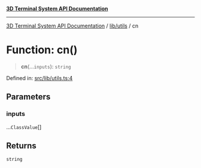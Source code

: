 [**3D Terminal System API Documentation**](../../../README.md)

***

[3D Terminal System API Documentation](../../../README.md) / [lib/utils](../README.md) / cn

# Function: cn()

> **cn**(...`inputs`): `string`

Defined in: [src/lib/utils.ts:4](https://github.com/Dicommunitas/ThreeJS_Terminal_3D/blob/4466777f13a6776beed134cf281b05ece637d113/src/lib/utils.ts#L4)

## Parameters

### inputs

...`ClassValue`[]

## Returns

`string`
